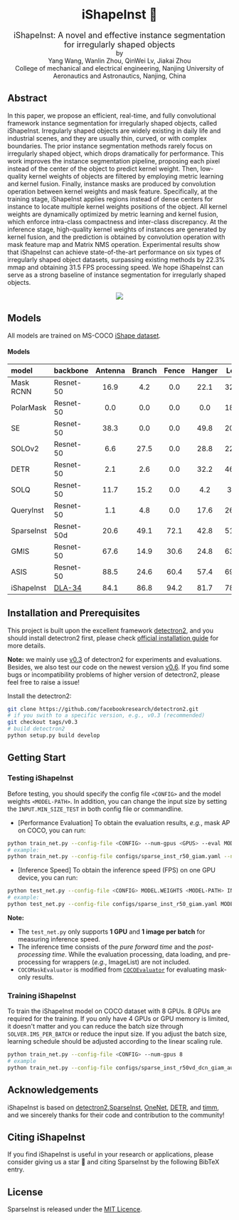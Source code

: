 <div align="center">
<h1>iShapeInst &#128640;</h1>
<span><font size="4", >iShapeInst: A novel and effective instance segmentation for irregularly shaped objects</font></span>
</br>
by
<br>
Yang Wang, Wanlin Zhou, QinWei Lv, Jiakai Zhou
<br>
College of mechanical and electrical engineering, Nanjing University of Aeronautics and Astronautics, Nanjing, China
</br>
</div>

## Abstract

In this paper, we propose an efficient, real-time, and fully convolutional framework instance segmentation for irregularly shaped objects, called iShapeInst. Irregularly shaped objects are widely existing in daily life and industrial scenes, and they are usually thin, curved, or with complex boundaries. The
prior instance segmentation methods rarely focus on irregularly shaped object, which drops dramatically for performance. This work improves the instance segmentation pipeline, proposing each pixel instead of the center of the object to predict kernel weight. Then, low-quality kernel weights of objects are filtered by employing metric learning and kernel fusion. Finally, instance masks are produced by convolution operation between kernel weights and mask feature. Specifically, at the training stage, iShapeInst applies regions instead of dense centers for instance to locate multiple kernel weights positions of the object. All kernel weights are dynamically optimized by metric learning and kernel fusion, which enforce intra-class compactness and inter-class discrepancy. At the inference stage, high-quality kernel weights of instances are generated by kernel fusion, and the prediction is obtained by convolution operation with mask feature map and Matrix NMS operation. Experimental
results show that iShapeInst can achieve state-of-the-art performance on six types of irregularly shaped object datasets, surpassing existing methods by 22.3% mmap and obtaining 31.5 FPS processing speed. We hope iShapeInst can serve as a strong baseline of instance segmentation for irregularly shaped objects. 

<div align="center">
<img src="resources/ishapefcn.jpg">
</div>


## Models

All models are trained on MS-COCO [iShape dataset](https://ylshare.oss-cn-shanghai.aliyuncs.com/ishape_dataset.tar).

#### Models


| model | backbone | Antenna | Branch | Fence | Hanger | Log | Wire | Average | weights
| :---- | :------  | :---: | :---: | :---: | :---: | :---: | :---: | :---: | :---: |
| Mask RCNN | Resnet-50 | 16.9 | 4.2 | 0.0 | 22.1 | 32.6 | 0.0 | 12.63  | [model]() |
| PolarMask | Resnet-50 | 0.0 | 0.0 | 0.0 | 0.0 | 18.6 | 0.0 | 3.10  | [model]() |
| SE | Resnet-50 | 38.3 | 0.0 | 0.0 | 49.8 | 20.9 | 0.0 | 18.17  | [model]() |
| SOLOv2 | Resnet-50 | 6.6 | 27.5 | 0.0 | 28.8 | 22.2 | 0.0 | 14.07  | [model]() |
| DETR | Resnet-50 | 2.1 | 2.6 | 0.0 | 32.2 | 46.2 | 0.0 | 13.85  | [model]() |
| SOLQ | Resnet-50 | 11.7 | 15.2 | 0.0 | 4.2 | 3.8 | 33.9 | 26.82 | [model]() |
| QueryInst | Resnet-50 | 1.1 | 4.8 | 0.0 | 17.6 | 26.1 | 0.2 | 8.30  | [model]() |
| SparseInst | Resnet-50d | 20.6 | 49.1 | 72.1 | 42.8 | 51.6 | 50.0 | 47.70  | [model]() |
| GMIS | Resnet-50 | 67.6 | 14.9 | 30.6 | 24.8 | 63.2 | 46.1 | 41.21  | [model]() |
| ASIS | Resnet-50 | 88.5 | 24.6 | 60.4 | 57.4 | 69.4 | 77.3 | 62.93  | [model]() |
| iShapeInst | [DLA-34]() | 84.1 | 86.8 | 94.2 | 81.7 | 78.2 | 86.4 | 85.23  | [model]() |


## Installation and Prerequisites

This project is built upon the excellent framework [detectron2](https://github.com/facebookreseach/detectron2), and you should install detectron2 first, please check [official installation guide](https://detectron2.readthedocs.io/en/latest/tutorials/install.html) for more details.

**Note:** we mainly use [v0.3](https://github.com/facebookresearch/detectron2/tree/v0.3) of detectron2 for experiments and evaluations. Besides, we also test our code on the newest version [v0.6](https://github.com/facebookresearch/detectron2/tree/v0.6). If you find some bugs or incompatibility problems of higher version of detectron2, please feel free to raise a issue!


Install the detectron2:

```bash
git clone https://github.com/facebookresearch/detectron2.git
# if you swith to a specific version, e.g., v0.3 (recommended)
git checkout tags/v0.3
# build detectron2
python setup.py build develop
```

## Getting Start


### Testing iShapeInst

Before testing, you should specify the config file `<CONFIG>` and the model weights `<MODEL-PATH>`. In addition, you can change the input size by setting the `INPUT.MIN_SIZE_TEST` in both config file or commandline.

* [Performance Evaluation] To obtain the evaluation results, *e.g.*, mask AP on COCO, you can run:

```bash
python train_net.py --config-file <CONFIG> --num-gpus <GPUS> --eval MODEL.WEIGHTS <MODEL-PATH>
# example:
python train_net.py --config-file configs/sparse_inst_r50_giam.yaml --num-gpus 8 --eval MODEL.WEIGHTS sparse_inst_r50_giam_aug_2b7d68.pth
```

* [Inference Speed] To obtain the inference speed (FPS) on one GPU device, you can run:

```bash
python test_net.py --config-file <CONFIG> MODEL.WEIGHTS <MODEL-PATH> INPUT.MIN_SIZE_TEST 512
# example:
python test_net.py --config-file configs/sparse_inst_r50_giam.yaml MODEL.WEIGHTS sparse_inst_r50_giam_aug_2b7d68.pth INPUT.MIN_SIZE_TEST 512
```

**Note:** 
* The `test_net.py` only supports **1 GPU** and **1 image per batch** for measuring inference speed.
* The inference time consists of the *pure forward time* and the *post-processing time*. While the evaluation processing, data loading, and pre-processing for wrappers (*e.g.*, ImageList) are not included.
* `COCOMaskEvaluator` is modified from [`COCOEvaluator`](https://github.com/facebookresearch/detectron2/blob/main/detectron2/evaluation/coco_evaluation.py) for evaluating mask-only results.


### Training iShapeInst

To train the iShapeInst model on COCO dataset with 8 GPUs. 8 GPUs are required for the training. If you only have 4 GPUs or GPU memory is limited, it doesn't matter and you can reduce the batch size through `SOLVER.IMS_PER_BATCH` or reduce the input size. If you adjust the batch size, learning schedule should be adjusted according to the linear scaling rule.

```bash
python train_net.py --config-file <CONFIG> --num-gpus 8 
# example
python train_net.py --config-file configs/sparse_inst_r50vd_dcn_giam_aug.yaml --num-gpus 8
```


## Acknowledgements


iShapeInst is based on [detectron2](https://github.com/facebookresearch/detectron2),[SparseInst](https://github.com/hustvl/SparseInst), [OneNet](https://github.com/PeizeSun/OneNet), [DETR](https://github.com/facebookresearch/detr), and [timm](https://github.com/rwightman/pytorch-image-models), and we sincerely thanks for their code and contribution to the community!


## Citing iShapeInst

If you find iShapeInst is useful in your research or applications, please consider giving us a star &#127775; and citing SparseInst by the following BibTeX entry.


## License

SparseInst is released under the [MIT Licence](LICENSE).
